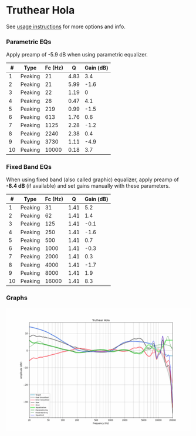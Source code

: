 # Truthear Hola
See [usage instructions](https://github.com/jaakkopasanen/AutoEq#usage) for more options and info.

### Parametric EQs
Apply preamp of -5.9 dB when using parametric equalizer.

|   # | Type    |   Fc (Hz) |    Q |   Gain (dB) |
|-----|---------|-----------|------|-------------|
|   1 | Peaking |        21 | 4.83 |         3.4 |
|   2 | Peaking |        21 | 5.99 |        -1.6 |
|   3 | Peaking |        22 | 1.19 |         0   |
|   4 | Peaking |        28 | 0.47 |         4.1 |
|   5 | Peaking |       219 | 0.99 |        -1.5 |
|   6 | Peaking |       613 | 1.76 |         0.6 |
|   7 | Peaking |      1125 | 2.28 |        -1.2 |
|   8 | Peaking |      2240 | 2.38 |         0.4 |
|   9 | Peaking |      3730 | 1.11 |        -4.9 |
|  10 | Peaking |     10000 | 0.18 |         3.7 |

### Fixed Band EQs
When using fixed band (also called graphic) equalizer, apply preamp of **-8.4 dB** (if available) and set gains manually with these parameters.

|   # | Type    |   Fc (Hz) |    Q |   Gain (dB) |
|-----|---------|-----------|------|-------------|
|   1 | Peaking |        31 | 1.41 |         5.2 |
|   2 | Peaking |        62 | 1.41 |         1.4 |
|   3 | Peaking |       125 | 1.41 |        -0.1 |
|   4 | Peaking |       250 | 1.41 |        -1.6 |
|   5 | Peaking |       500 | 1.41 |         0.7 |
|   6 | Peaking |      1000 | 1.41 |        -0.3 |
|   7 | Peaking |      2000 | 1.41 |         0.3 |
|   8 | Peaking |      4000 | 1.41 |        -1.7 |
|   9 | Peaking |      8000 | 1.41 |         1.9 |
|  10 | Peaking |     16000 | 1.41 |         8.3 |

### Graphs
![](./Truthear%20Hola.png)
